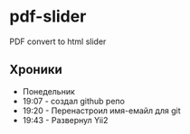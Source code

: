# pdf-slider
PDF convert to html slider

## Хроники
- Понедельник 
- 19:07 - создал github репо
- 19:20 - Перенастроил имя-емайл для git
- 19:43 - Развернул Yii2